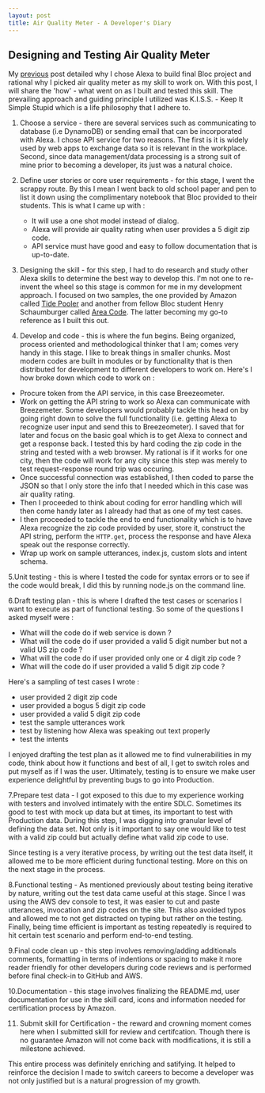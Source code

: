 ```yaml
---
layout: post
title: Air Quality Meter - A Developer's Diary
---
```


## Designing and Testing Air Quality Meter ##

My [previous](http://hcamdclk8.github.io/capstone/) post detailed why I chose Alexa to build final Bloc project and rational why I picked air quality meter as my skill to work on. With this post, I will share the 'how' - what went on as I built and tested this skill. The prevailing approach and guiding principle I utilized was K.I.S.S. - Keep It Simple Stupid which is a life philosophy that I adhere to.

1. Choose a service - there are several services such as communicating to database (i.e DynamoDB) or sending email that can be incorporated with Alexa. I chose API service for two reasons. The first is it is widely used by web apps to exchange data so it is relevant in the workplace. Second, since data management/data processing is a strong suit of mine prior to becoming a developer, its just was a natural choice.

2. Define user stories or core user requirements - for this stage, I went the scrappy route. By this I mean I went back to old school paper and pen to list it down using the complimentary notebook that Bloc provided to their students. This is what I came up with :

      - It will use a one shot model instead of dialog.
      - Alexa will provide air quality rating when user provides a 5 digit zip code. 
      - API service must have good and easy to follow documentation that is up-to-date.

3. Designing the skill - for this step, I had to do research and study other Alexa skills to determine the best way to develop this. I'm not one to re-invent the wheel so this stage is common for me in my development approach. I focused on two samples, the one provided by Amazon called [Tide Pooler](https://github.com/amzn/alexa-skills-kit-js/tree/master/samples/tidePooler) and another from fellow Bloc student Henry Schaumburger called [Area Code](https://github.com/per4mnce/area-code.git). The latter becoming my go-to reference as I built this out.

4. Develop and code - this is where the fun begins. Being organized, process oriented and methodological thinker that I am; comes very handy in this stage. I like to break things in smaller chunks. Most modern codes are built in modules or by functionality that is then distributed for development to different developers to work on. Here's I how broke down which code to work on :

 - Procure token from the API service, in this case Breezeometer.
 - Work on getting the API string to work so Alexa can communicate with Breezemeter. Some developers would probably tackle this head on by going right down to solve the full functionality (i.e. getting Alexa to recognize user input and send this to Breezeometer). I saved that for later and focus on the basic goal which is to get Alexa to connect and get a response back. I tested this by hard coding the zip code in the string and tested with a web browser. My rational is if it works for one city, then the code will work for any city since this step was merely to test request-response round trip was occuring.
 - Once successful connection was established, I then coded to parse the JSON so that I only store the info that I needed which in this case was air quality rating.
 - Then I proceeded to think about coding for error handling which will then come handy later as I already had that as one of my test cases.
 - I then proceeded to tackle the end to end functionality which is to have Alexa recognize the zip code provided by user, store it, construct the API string, perform the `HTTP.get`, process the response and have Alexa speak out the response correctly.
 - Wrap up work on sample utterances, index.js, custom slots and intent schema.

5.Unit testing - this is where I tested the code for syntax errors or to see if the code would break, I did this by running node.js on the command line.
  
6.Draft testing plan - this is where I drafted the test cases or scenarios I want to execute as part of functional testing. So some of the questions I asked myself were :

- What will the code do if web service is down ?
- What will the code do if user provided a valid 5 digit number but not a valid US zip code ?
- What will the code do if user provided only one or 4 digit zip code ?
- What will the code do if user provided a valid 5 digit zip code ?

Here's a sampling of test cases I wrote :

- user provided 2 digit zip code
- user provided a bogus 5 digit zip code
- user provided a valid 5 digit zip code
- test the sample utterances work
- test by listening how Alexa was speaking out text properly
- test the intents

I enjoyed drafting the test plan as it allowed me to find vulnerabilities in my code, think about how it functions and best of all, I get to switch roles and put myself as if I was the user. Ultimately, testing is to ensure we make user experience  delightful by preventing bugs to go into Production.

7.Prepare test data - I got exposed to this due to my experience working with testers and involved intimately with the entire SDLC. Sometimes its good to test with mock up data but at times, its important to test with Production data. During this step, I was digging into granular level of defining the data set. Not only is it important to say one would like to test with a valid zip could but actually define what valid zip code to use. 

Since testing is a very iterative process, by writing out the test data itself, it allowed me to be more efficient during functional testing. More on this on the next stage in the process.

8.Functional testing - As mentioned previously about testing being iterative by nature, writing out the test data came useful at this stage. Since I was using the AWS dev console to test, it was easier to cut and paste utterances, invocation and zip codes on the site. This also avoided typos and allowed me to not get distracted on typing but rather on the testing. Finally, being time efficient is important as testing repeatedly is required to hit certain test scenario and perform end-to-end testing.

9.Final code clean up - this step involves removing/adding additionals comments, formatting in terms of indentions or spacing to make it more reader friendly for other developers during code reviews and is performed before final check-in to GitHub and AWS.

10.Documentation - this stage involves finalizing the README.md, user documentation for use in the skill card, icons and information needed for certification process by Amazon.

11. Submit skill for Certification - the reward and crowning moment comes here when I submitted skill for review and certifcation. Though there is no guarantee Amazon will not come back with modifications, it is still a milestone achieved.

This entire process was definitely enriching and satifying. It helped to reinforce the decision I made to switch careers to become a developer was not only justified but is a natural progression of my growth.

